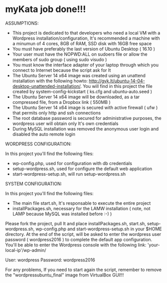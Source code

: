 # myKata job done!!!

ASSUMPTIONS:

- This project is dedicated to that developers who need a local VM with a Wordpress installation/configuration, It's recommended a machine with a minumun of 4 cores, 8GB of RAM, SSD disk with 16GB free space
- You must have preferably the last version of Ubuntu Desktop ( 16.10 )
- Your user must have the NOPWD:ALL on sudoers file or allow the members of sudo group ( using sudo visudo )
- You must know the interface adapter of your laptop through which you connect to Internet because the script ask for It 
- The Ubuntu Server 14 x64 image was created using an unattend installation with the following howto: http://gyk.lt/ubuntu-14-04-desktop-unattended-installation/. You will find in this project the file created by system-config-kickstart ( ks.cfg and ubuntu-auto.seed )
- The Ubuntu Server 14 x64 image will be downloaded, as a tar compressed file, from a Dropbox link ( 550MB )
- The Ubuntu Server 14 x64 image is secured with active firewall ( ufw ) that permits only http and ssh connections
- The root database password is secured for administrative purposes, the wordpress user will obtain only It's own credentials
- During MySQL installation was removed the anonymous user login and disabled the auto remote login

WORDPRESS CONFIGURATION:

In this project you'll find the following files:

- wp-config.php, used for configuration with db credentials
- setup-wordpress.sh, used for configure the default web application
- start-wordpress-setup.sh, will run setup-wordpress.sh

SYSTEM CONFIGURATION:

In this project you'll find the following files:

- The main file start.sh, It's responsable to execute the entire project
- installPackages.sh, necessary for the LAMW installation ( note, not LAMP because MySQL was installed before :-) ) 

Please fork the project, pull It and place installPackages.sh, start.sh, setup-wordpress.sh, wp-config.php and start-wordpress-setup.sh in your $HOME directory.
At the end of the script, will be asked to enter the wordpress user password ( wordpress2016 ) to complete the default app configuration.
You'll be able to enter the Wordpress console with the following link: 'your-local-ip'/wp-admin/

User: wordpress 
Password: wordpress2016

For any problems, If you need to start again the script, remember to remove the "wordpressubuntu_final" image from VirtualBox GUI!!!

